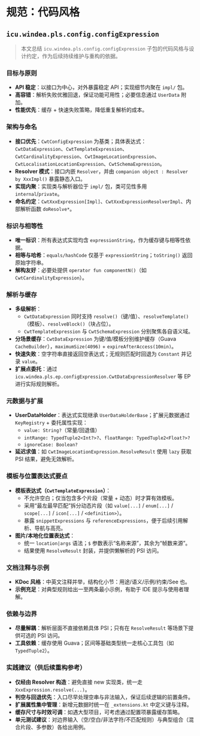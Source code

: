 # 规范：代码风格

## `icu.windea.pls.config.configExpression`

> 本文总结 `icu.windea.pls.config.configExpression` 子包的代码风格与设计约定，作为后续持续维护与重构的依据。

### 目标与原则

- **API 稳定**：以接口为中心，对外暴露稳定 API；实现细节内聚在 `impl/` 包。
- **高容错**：解析失败优雅回退，保证功能可用性；必要信息通过 `UserData` 附加。
- **性能优先**：缓存 + 快速失败策略，降低重复解析的成本。

### 架构与命名

- **接口优先**：`CwtConfigExpression` 为基类；具体表达式：`CwtDataExpression`、`CwtTemplateExpression`、`CwtCardinalityExpression`、`CwtImageLocationExpression`、`CwtLocalisationLocationExpression`、`CwtSchemaExpression`。
- **Resolver 模式**：接口内嵌 `Resolver`，并由 `companion object : Resolver by XxxImpl()` 暴露静态入口。
- **实现内聚**：实现类与解析器位于 `impl/` 包，类可见性多用 `internal`/`private`。
- **命名约定**：`CwtXxxExpression[Impl]`、`CwtXxxExpressionResolverImpl`、内部解析函数 `doResolve*`。

### 标识与相等性

- **唯一标识**：所有表达式实现均含 `expressionString`，作为缓存键与相等性依据。
- **相等与哈希**：`equals/hashCode` 仅基于 `expressionString`；`toString()` 返回原始字符串。
- **解构友好**：必要处提供 `operator fun componentN()`（如 `CwtCardinalityExpression`）。

### 解析与缓存

- **多级解析**：
  - `CwtDataExpression` 同时支持 `resolve()`（键/值）、`resolveTemplate()`（模板）、`resolveBlock()`（块占位）。
  - `CwtTemplateExpression` 与 `CwtSchemaExpression` 分别聚焦各自语义域。
- **分场景缓存**：`CwtDataExpression` 为键/值/模板分别维护缓存（Guava `CacheBuilder`），`maximumSize(4096)` + `expireAfterAccess(10min)`。
- **快速失败**：空字符串直接返回空表达式；无规则匹配时回退为 `Constant` 并记录 `value`。
- **扩展点委托**：通过 `icu.windea.pls.ep.configExpression.CwtDataExpressionResolver` 等 EP 进行实际规则解析。

### 元数据与扩展

- **UserDataHolder**：表达式实现继承 `UserDataHolderBase`；扩展元数据通过 `KeyRegistry` + 委托属性实现：
  - `value: String?`（常量/回退值）
  - `intRange: TypedTuple2<Int?>?`、`floatRange: TypedTuple2<Float?>?`
  - `ignoreCase: Boolean?`
- **延迟求值**：如 `CwtImageLocationExpression.ResolveResult` 使用 `lazy` 获取 PSI 结果，避免无效解析。

### 模板与位置表达式要点

- **模板表达式（`CwtTemplateExpression`）**：
  - 不允许空白；仅当包含多个片段（常量 + 动态）时才算有效模板。
  - 采用“最左最早匹配”拆分动态片段（如 `value[...]` / `enum[...]` / `scope[...]` / `icon[...]` / `<definition>`）。
  - 暴露 `snippetExpressions` 与 `referenceExpressions`，便于后续引用解析、导航与高亮。
- **图片/本地化位置表达式**：
  - 统一 `location|args` 语法；`$` 参数表示“名称来源”，其余为“帧数来源”。
  - 结果使用 `ResolveResult` 封装，并提供懒解析的 PSI 访问。

### 文档注释与示例

- **KDoc 风格**：中英文注释并举，结构化小节：用途/语义/示例/约束/See 也。
- **示例充足**：对典型规则给出一至两条最小示例，有助于 IDE 提示与使用者理解。

### 依赖与边界

- **尽量解耦**：解析层面不直接依赖具体 PSI；只有在 `ResolveResult` 等场景下提供可选的 PSI 访问。
- **工具依赖**：缓存使用 Guava；区间等基础类型统一走核心工具包（如 `TypedTuple2`）。

### 实践建议（供后续重构参考）

- **仅经由 Resolver 构造**：避免直接 new 实现类，统一走 `XxxExpression.resolve(...)`。
- **判空与回退优先**：入口尽早处理空串与非法输入，保证后续逻辑的前置条件。
- **扩展属性集中管理**：新增元数据时统一在 `_extensions.kt` 中定义键与注释。
- **缓存尺寸与时效可调**：如遇大型项目，可考虑通过配置项暴露缓存策略。
- **单元测试建议**：对边界输入（空/空白/非法字符/不匹配规则）与典型组合（混合片段、多参数）各给出用例。
